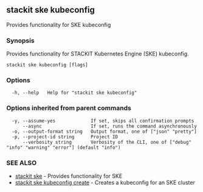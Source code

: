 ## stackit ske kubeconfig

Provides functionality for SKE kubeconfig

### Synopsis

Provides functionality for STACKIT Kubernetes Engine (SKE) kubeconfig.

```
stackit ske kubeconfig [flags]
```

### Options

```
  -h, --help   Help for "stackit ske kubeconfig"
```

### Options inherited from parent commands

```
  -y, --assume-yes             If set, skips all confirmation prompts
      --async                  If set, runs the command asynchronously
  -o, --output-format string   Output format, one of ["json" "pretty"]
  -p, --project-id string      Project ID
      --verbosity string       Verbosity of the CLI, one of ["debug" "info" "warning" "error"] (default "info")
```

### SEE ALSO

* [stackit ske](./stackit_ske.md)	 - Provides functionality for SKE
* [stackit ske kubeconfig create](./stackit_ske_kubeconfig_create.md)	 - Creates a kubeconfig for an SKE cluster

